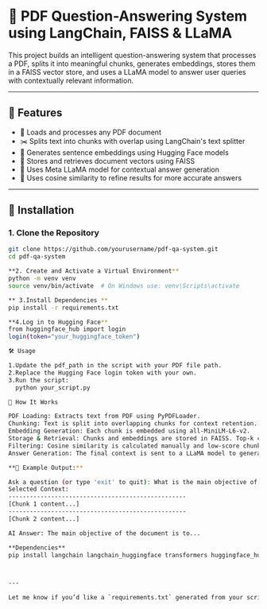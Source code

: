 # 📄 PDF Question-Answering System using LangChain, FAISS & LLaMA

This project builds an intelligent question-answering system that processes a PDF, splits it into meaningful chunks, generates embeddings, stores them in a FAISS vector store, and uses a LLaMA model to answer user queries with contextually relevant information.

---

## 🔧 Features

- 📄 Loads and processes any PDF document
- ✂️ Splits text into chunks with overlap using LangChain's text splitter
- 🤗 Generates sentence embeddings using Hugging Face models
- 🧠 Stores and retrieves document vectors using FAISS
- 🦙 Uses Meta LLaMA model for contextual answer generation
- 🎯 Uses cosine similarity to refine results for more accurate answers

---

## 🚀 Installation

### 1. Clone the Repository
```bash
git clone https://github.com/yourusername/pdf-qa-system.git
cd pdf-qa-system

**2. Create and Activate a Virtual Environment**
python -m venv venv
source venv/bin/activate  # On Windows use: venv\Scripts\activate

** 3.Install Dependencies **
pip install -r requirements.txt

**4.Log in to Hugging Face**
from huggingface_hub import login
login(token="your_huggingface_token")

🛠️ Usage

1.Update the pdf_path in the script with your PDF file path.
2.Replace the Hugging Face login token with your own.
3.Run the script:
  python your_script.py

🧠 How It Works

PDF Loading: Extracts text from PDF using PyPDFLoader.
Chunking: Text is split into overlapping chunks for context retention.
Embedding Generation: Each chunk is embedded using all-MiniLM-L6-v2.
Storage & Retrieval: Chunks and embeddings are stored in FAISS. Top-k chunks are retrieved.
Filtering: Cosine similarity is calculated manually and low-score chunks are filtered out.
Answer Generation: The final context is sent to a LLaMA model to generate a human-like answer.

**🧪 Example Output:**

Ask a question (or type 'exit' to quit): What is the main objective of the document?
Selected Context:
--------------------------------------------------
[Chunk 1 content...]
--------------------------------------------------
[Chunk 2 content...]

AI Answer: The main objective of the document is to...

**Dependencies**
pip install langchain langchain_huggingface transformers huggingface_hub faiss-cpu scikit-learn numpy pypdf



---

Let me know if you’d like a `requirements.txt` generated from your script as well!

